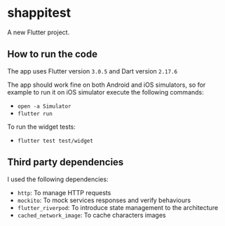 # shappitest

A new Flutter project.

## How to run the code

The app uses Flutter version `3.0.5` and Dart version `2.17.6`

The app should work fine on both Android and iOS simulators, so for example to run it on iOS simulator execute the following commands:

- `open -a Simulator`
- `flutter run`

To run the widget tests:

- `flutter test test/widget`

## Third party dependencies

I used the following dependencies:

- `http`: To manage HTTP requests
- `mockito`: To mock services responses and verify behaviours
- `flutter_riverpod`: To introduce state management to the architecture
- `cached_network_image`: To cache characters images
